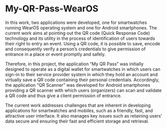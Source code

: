# My-QR-Pass-WearOS

In this work, two applications were developed, one for smartwatches running WearOS 
operating system and one for Android smartphones. The current work aims at pointing out the 
QR code (Quick Response Code) technology and its utility in the process of identification of users 
towards their right to entry an event. Using a QR code, it is possible to save, encode and consequently verify a person’s credentials to give 
permission of entrance in a place or event promptly and safely.

Therefore, in this project, the application “My QR Pass” was initially designed to operate as a 
digital wallet for smartwatches in which users can sign-in to their service provider system in 
which they hold an account and virtually save a QR code containing their personal credentials. 
Accordingly, the application “QR Scanner” was developed for Android smartphones providing a 
QR scanner with which users (organizers) can scan and validate a QR code and thus give a client 
permission of entrance.

The current work addresses challenges that are inherent in developing applications 
for smartwatches and mobiles, such as a friendly, fast, and attractive user interface. It also 
manages key issues such as retaining users’ data secure and ensuring their fast and 
efficient storage and retrieval.
